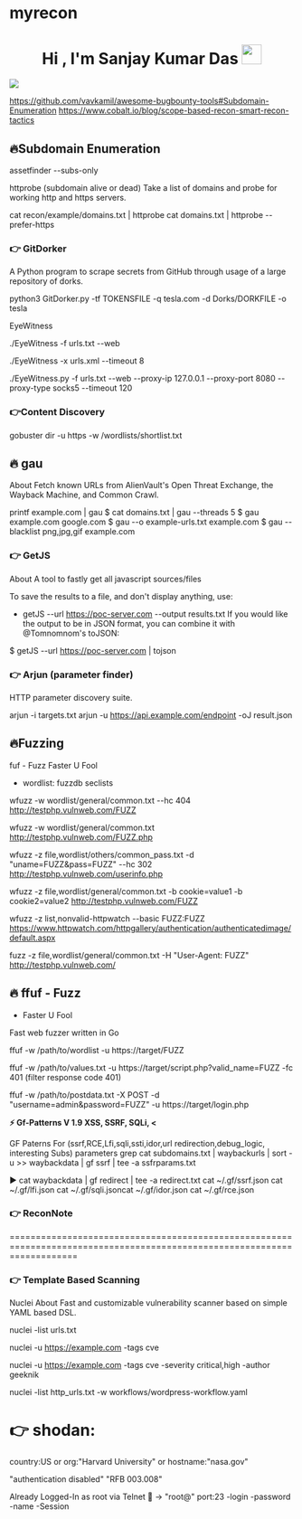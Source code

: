 # myrecon



<h1 align="center">Hi , I'm Sanjay Kumar Das <img src="https://media.giphy.com/media/hvRJCLFzcasrR4ia7z/giphy.gif" width="35"></h1>
<p align="center">

<a href="https://github.com/DenverCoder1/readme-typing-svg"><img src="https://readme-typing-svg.herokuapp.com?lines=Cyber+Security+Student;Ethical+Hacker;Defcon+2021+Finalist;DS%20|%20Algorithms%20|%20OOP%20;Specialist%20on%20Codeforces;Division%202%20on%20Codechef%20(3%20Stars);6%20Kyu%20on%20Atcoder;Always%20learning%20new%20things&center=true&width=600&height=70"></a>
</p>


https://github.com/vavkamil/awesome-bugbounty-tools#Subdomain-Enumeration
https://www.cobalt.io/blog/scope-based-recon-smart-recon-tactics


## 🔥Subdomain Enumeration

assetfinder --subs-only  <domain>

httprobe (subdomain alive or dead)
Take a list of domains and probe for working http and https servers.

cat recon/example/domains.txt | httprobe
cat domains.txt | httprobe --prefer-https

### 👉 GitDorker
A Python program to scrape secrets from GitHub through usage of a large repository of dorks.

python3 GitDorker.py -tf TOKENSFILE -q tesla.com -d Dorks/DORKFILE -o tesla

EyeWitness

./EyeWitness -f urls.txt --web

./EyeWitness -x urls.xml --timeout 8 

./EyeWitness.py -f urls.txt --web --proxy-ip 127.0.0.1 --proxy-port 8080 --proxy-type socks5 --timeout 120

### 👉Content Discovery 


gobuster dir -u https   -w /wordlists/shortlist.txt

## 🔥 gau
About
Fetch known URLs from AlienVault's Open Threat Exchange, the Wayback Machine, and Common Crawl.

 printf example.com | gau
$ cat domains.txt | gau --threads 5
$ gau example.com google.com
$ gau --o example-urls.txt example.com
$ gau --blacklist png,jpg,gif example.com

### 👉 GetJS

About
A tool to fastly get all javascript sources/files

To save the results to a file, and don't display anything, use:

-  getJS --url https://poc-server.com --output results.txt
If you would like the output to be in JSON format, you can combine it with @Tomnomnom's toJSON:

$ getJS --url https://poc-server.com | tojson

### 👉 Arjun (parameter finder)
HTTP parameter discovery suite.

arjun -i targets.txt
 arjun  -u https://api.example.com/endpoint -oJ result.json

## 🔥Fuzzing

fuf - Fuzz Faster U Fool
- wordlist:
fuzzdb
seclists

wfuzz -w wordlist/general/common.txt --hc 404 http://testphp.vulnweb.com/FUZZ

wfuzz -w wordlist/general/common.txt http://testphp.vulnweb.com/FUZZ.php

wfuzz -z file,wordlist/others/common_pass.txt -d "uname=FUZZ&pass=FUZZ"  --hc 302 http://testphp.vulnweb.com/userinfo.php

wfuzz -z file,wordlist/general/common.txt -b cookie=value1 -b cookie2=value2 http://testphp.vulnweb.com/FUZZ

wfuzz -z list,nonvalid-httpwatch --basic FUZZ:FUZZ https://www.httpwatch.com/httpgallery/authentication/authenticatedimage/default.aspx
 
fuzz -z file,wordlist/general/common.txt -H "User-Agent: FUZZ" http://testphp.vulnweb.com/

## 🔥 ffuf - Fuzz
 - Faster U Fool
 
Fast web fuzzer written in Go

ffuf -w /path/to/wordlist -u https://target/FUZZ

ffuf -w /path/to/values.txt -u https://target/script.php?valid_name=FUZZ -fc 401 (filter response code 401)
 
ffuf -w /path/to/postdata.txt -X POST -d "username=admin\&password=FUZZ" -u https://target/login.php

<summary><b>⚡ Gf-Patterns V 1.9  XSS, SSRF, SQLi,  <</b></summary>


GF Paterns For (ssrf,RCE,Lfi,sqli,ssti,idor,url redirection,debug_logic, interesting Subs) parameters grep
 cat subdomains.txt | waybackurls | sort -u >> waybackdata | gf ssrf | tee -a ssfrparams.txt

▶ cat waybackdata | gf redirect | tee -a redirect.txt
 cat ~/.gf/ssrf.json
 cat ~/.gf/lfi.json
  cat ~/.gf/sqli.jsoncat 
  ~/.gf/idor.json 
  cat ~/.gf/rce.json
  
  
 ### 👉 ReconNote
  
  
=========================================================================================================================

### 👉 Template Based Scanning

Nuclei 
About
Fast and customizable vulnerability scanner based on simple YAML based DSL.

nuclei -list urls.txt

nuclei -u https://example.com -tags cve

nuclei -u https://example.com -tags cve -severity critical,high -author geeknik

nuclei -list http_urls.txt -w workflows/wordpress-workflow.yaml


# 👉 shodan:

country:US or org:"Harvard University" or hostname:"nasa.gov" 

"authentication disabled" "RFB 003.008"

Already Logged-In as root via Telnet 🔎 →
"root@" port:23 -login -password -name -Session
